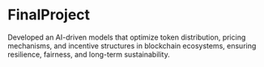 # FinalProject
Developed an AI-driven models that optimize token distribution, pricing mechanisms, and incentive structures in blockchain ecosystems, ensuring resilience, fairness, and long-term sustainability.
